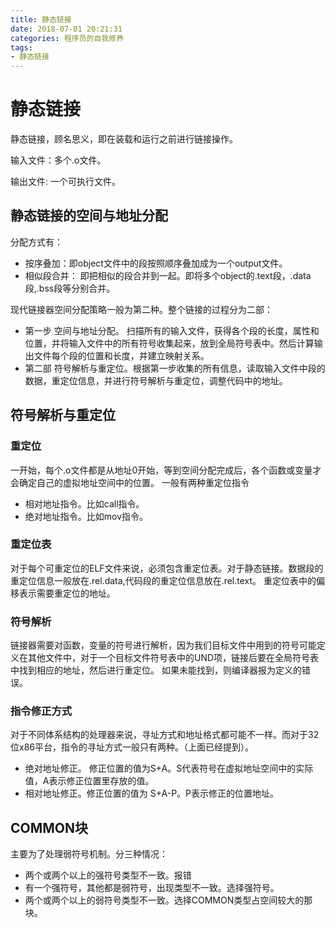 ```yaml
---
title: 静态链接
date: 2018-07-01 20:21:31
categories: 程序员的自我修养
tags:
- 静态链接
---
```

# 静态链接
静态链接，顾名思义，即在装载和运行之前进行链接操作。

输入文件：多个.o文件。

输出文件: 一个可执行文件。

## 静态链接的空间与地址分配
分配方式有：
* 按序叠加：即object文件中的段按照顺序叠加成为一个output文件。
* 相似段合并： 即把相似的段合并到一起。即将多个object的.text段，.data段,.bss段等分别合并。

现代链接器空间分配策略一般为第二种。整个链接的过程分为二部：
- 第一步 空间与地址分配。 扫描所有的输入文件，获得各个段的长度，属性和位置，并将输入文件中的所有符号收集起来，放到全局符号表中。然后计算输出文件每个段的位置和长度，并建立映射关系。
- 第二部 符号解析与重定位。根据第一步收集的所有信息，读取输入文件中段的数据，重定位信息，并进行符号解析与重定位，调整代码中的地址。

## 符号解析与重定位
### 重定位
一开始，每个.o文件都是从地址0开始，等到空间分配完成后，各个函数或变量才会确定自己的虚拟地址空间中的位置。
一般有两种重定位指令
- 相对地址指令。比如call指令。
- 绝对地址指令。比如mov指令。

### 重定位表
对于每个可重定位的ELF文件来说，必须包含重定位表。对于静态链接。数据段的重定位信息一般放在.rel.data,代码段的重定位信息放在.rel.text。
重定位表中的偏移表示需要重定位的地址。

### 符号解析
链接器需要对函数，变量的符号进行解析，因为我们目标文件中用到的符号可能定义在其他文件中，对于一个目标文件符号表中的UND项，链接后要在全局符号表中找到相应的地址，然后进行重定位。
如果未能找到，则编译器报为定义的错误。

### 指令修正方式
对于不同体系结构的处理器来说，寻址方式和地址格式都可能不一样。而对于32位x86平台，指令的寻址方式一般只有两种。（上面已经提到）。
* 绝对地址修正。 修正位置的值为S+A。S代表符号在虚拟地址空间中的实际值，A表示修正位置里存放的值。
* 相对地址修正。修正位置的值为 S+A-P。P表示修正的位置地址。

## COMMON块
主要为了处理弱符号机制。分三种情况：
* 两个或两个以上的强符号类型不一致。报错
* 有一个强符号，其他都是弱符号，出现类型不一致。选择强符号。
* 两个或两个以上的弱符号类型不一致。选择COMMON类型占空间较大的那块。

